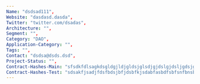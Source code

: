 ```yaml
--- 
Name: "dsdsad111", 
Website: "dasdasd.dasda", 
Twitter: "twitter.com/dsadas", 
Architecture: "",
Segment: "",
Category: "DAO",
Application-Category: "",
Tags: "",
Contact: "dsdsa@dsds.dsd",
Project-Status: "",
Contract-Hashes-Main: "sfsdkfdlsagkdsgldgjldjgldsjglsdjgjdslgjdsljgdsjglsjlgjsljljljljs",
Contract-Hashes-Test: "sdsakfjsadjfdsfbdsjbfjdsbfkjsdabfasbdfsbfsnfbnsbnbnbnbnbnbnnbnnb",
--- 
```

<!--lang:en--> 

<!--lang:es--] 

<!--lang:de--] 

<!--lang:fr--] 

<!--lang:pl--] 

<!--lang:uk--] 

[!--lang:*--> 